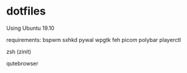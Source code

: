 # dotfiles

Using Ubuntu 19.10

requirements:
bspwm
sxhkd
pywal
wpgtk
feh
picom
polybar
playerctl

zsh (zinit)

qutebrowser